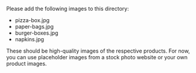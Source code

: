 Please add the following images to this directory:
- pizza-box.jpg
- paper-bags.jpg
- burger-boxes.jpg
- napkins.jpg

These should be high-quality images of the respective products. For now, you can use placeholder images from a stock photo website or your own product images. 